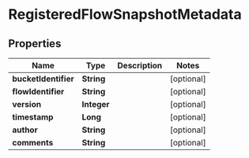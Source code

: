 # RegisteredFlowSnapshotMetadata

## Properties
Name | Type | Description | Notes
------------ | ------------- | ------------- | -------------
**bucketIdentifier** | **String** |  |  [optional]
**flowIdentifier** | **String** |  |  [optional]
**version** | **Integer** |  |  [optional]
**timestamp** | **Long** |  |  [optional]
**author** | **String** |  |  [optional]
**comments** | **String** |  |  [optional]
